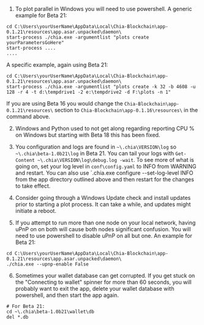 1. To plot parallel in Windows you will need to use powershell. A generic example for Beta 21:
```
cd C:\Users\yourUserName\AppData\Local\Chia-Blockchain\app-0.1.21\resources\app.asar.unpacked\daemon\
start-process ./chia.exe -argumentlist "plots create yourParametersGoHere"
start-process ....
....
```

A specific example, again using Beta 21:

```
cd C:\Users\yourUserName\AppData\Local\Chia-Blockchain\app-0.1.21\resources\app.asar.unpacked\daemon\
start-process ./chia.exe -argumentlist "plots create -k 32 -b 4608 -u 128 -r 4 -t d:\tempdrive1 -2 e:\tempdrive2 -d F:\plots -n 1"
```
If you are using Beta 16 you would change the `Chia-Blockchain\app-0.1.21\resources\` section to `Chia-Blockchain\app-0.1.16\resources\` in the command above.

2. Windows and Python used to not get along regarding reporting CPU % on Windows but starting with Beta 18 this has been fixed.

3. You configuration and logs are found in `~\.chia\VERSION\log` so `~\.chia\beta-1.0b21\log` in Beta 21. You can tail your logs with `Get-Content ~\.chia\VERSION\log\debug.log -wait`. To see more of what is going on, set your log level in `conf\config.yaml` to INFO from WARNING and restart. You can also use `\.chia.exe configure --set-log-level INFO from the app directory outlined above and then restart for the changes to take effect.

4. Consider going through a Windows Update check and install updates prior to starting a plot process. It can take a while, and updates might initiate a reboot.

5. If you attempt to run more than one node on your local network, having uPnP on on both will cause both nodes significant confusion. You will need to use powershell to disable uPnP on all but one. An example for Beta 21:
```
cd C:\Users\yourUserName\AppData\Local\Chia-Blockchain\app-0.1.21\resources\app.asar.unpacked\daemon\
./chia.exe --upnp-enable False
```

6. Sometimes your wallet database can get corrupted. If you get stuck on the "Connecting to wallet" spinner for more than 60 seconds, you will probably want to exit the app, delete your wallet database with powershell, and then start the app again.
```
# For Beta 21:
cd ~\.chia\beta-1.0b21\wallet\db
del *.db
```
